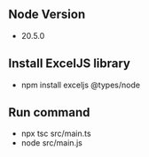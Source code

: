 ## Node Version
  - 20.5.0

## Install ExcelJS library
  - npm install exceljs @types/node

## Run command
  - npx tsc src/main.ts
  - node src/main.js